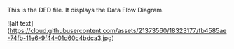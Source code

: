 This is the DFD file.  It displays the Data Flow Diagram.

![alt text] (https://cloud.githubusercontent.com/assets/21373560/18323177/fb4585ae-74fb-11e6-9f44-01d60c4bdca3.jpg)
